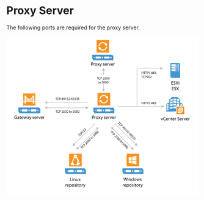 # Proxy Server

The following ports are required for the proxy server.

![Proxy Server](./VEEAM-for-VMWare-Backup-Backup-proxy-Connections.png)
